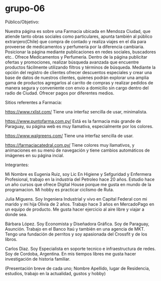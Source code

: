 # grupo-06

Público/Objetivo:

Nuestra página es sobre una Farmacia ubicada en Mendoza Ciudad, que atiende tanto obras sociales como particulares, apunta también al público extranjero(Chile) que compra de contado y realiza viajes en el día para proveerse de medicamentos y perfumería por la diferencia cambiaria. Posicionar la página mediante publicaciones en redes sociales, buscadores etc..
Ofrece Medicamentos y Perfumería.
Dentro de la página publicitar ofertas y promociones, realizar búsqueda avanzada que encuentre productos fácilmente utilizando filtros y términos de búsqueda.
Mediante la opción del registro de clientes ofrecer descuentos especiales y crear una base de datos de nuestros clientes, quienes podrán explorar una amplia gama de productos agregarlos al carrito de compras y realizar pedidos de manera segura y conveniente con envio a domicilio sin cargo dentro del radio de Ciudad. Ofrecer pagos por diferentes medios.

Sitios referentes a Farmacia:

https://www.rxlist.com/ Tiene una interfaz sencilla de usar, minimalista.

https://www.puntofarma.com.py/ Está es la farmacia más grande de Paraguay, su página web es muy llamativa, especialmente por los colores.

https://www.walgreens.com/ Tiene una interfaz sencilla de usar.

https://farmaciacatedral.com.py/ Tiene colores muy llamativos, y animaciones en su menú de navegación y tiene cambios automáticos de imágenes en su página incial.

Integrantes:

Mi Nombre es Eugenia Ruiz, soy Lic En Higiene y Sefguridad y Enfermera Profesional, trabajo en la industria del Petroleo hace 20 años. Estudio hace un año cursos que ofrece Digital House porque me gusta en mundo de la programacion. Mi hobby es practicar ciclismo de Ruta.

Julia Miguens. Soy Ingeniera Industrial y vivo en Capital Federal con mi marido y mi hija Olivia de 2 años. Trabajo hace 3 años en MercadoPago en un equipo de producto. Me gusta hacer ejercicio al aire libre y viajar a donde sea.

Bárbara López. Soy Economista y Diseñadora Gráfica. Soy de Paraguay, Asunción. Trabajo en el Banco Itaú y también en una agencia de MKT. Tengo una fundación de perritos y soy apasionada del Crossfit y de los libros. 

Carlos Diaz. Soy Especialista en soporte tecnico e infraestructura de redes. Soy de Cordoba, Argentina. 
En mis tiempos libres me gusta hacer investigación de historia familiar.

(Presentación breve de cada uno; Nombre Apellido, lugar de Residencia, estudios, trabajo en la actualidad, gustos y hobby)
